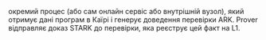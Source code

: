 окремий процес (або сам онлайн сервіс або внутрішній вузол), який отримує дані програм в Каїрі і генерує доведення перевірки ARK. Prover відправляє доказ STARK до перевірки, яка реєструє цей факт на L1.